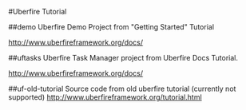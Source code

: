 #Uberfire Tutorial

##demo
Uberfire Demo Project from "Getting Started" Tutorial

http://www.uberfireframework.org/docs/

##uftasks
Uberfire Task Manager project from Uberfire Docs Tutorial.

http://www.uberfireframework.org/docs/

##uf-old-tutorial
Source code from old uberfire tutorial (currently not supported)
http://www.uberfireframework.org/tutorial.html